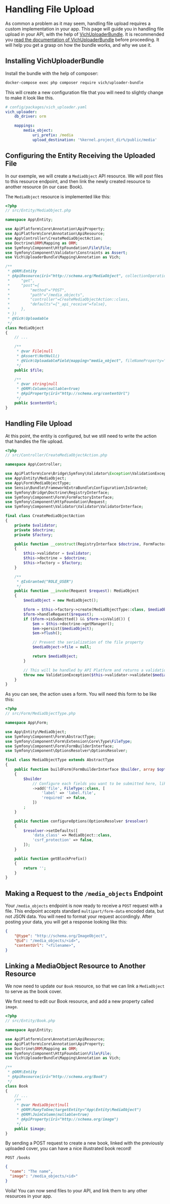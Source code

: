 # Handling File Upload

As common a problem as it may seem, handling file upload requires a custom
implementation in your app. This page will guide you in handling file upload in
your API, with the help of
[VichUploaderBundle](https://github.com/dustin10/VichUploaderBundle). It is
recommended you [read the documentation of
VichUploaderBundle](https://github.com/dustin10/VichUploaderBundle/blob/master/Resources/doc/index.md)
before proceeding. It will help you get a grasp on how the bundle works, and why we use it.

## Installing VichUploaderBundle

Install the bundle with the help of composer:

```bash
docker-compose exec php composer require vich/uploader-bundle
```

This will create a new configuration file that you will need to slightly change
to make it look like this.

```yaml
# config/packages/vich_uploader.yaml
vich_uploader:
    db_driver: orm

    mappings:
        media_object:
            uri_prefix: /media
            upload_destination: '%kernel.project_dir%/public/media'
```

## Configuring the Entity Receiving the Uploaded File

In our exemple, we will create a `MediaObject` API resource. We will post files
to this resource endpoint, and then link the newly created resource to another
resource (in our case: Book).

The `MediaObject` resource is implemented like this:

```php
<?php
// src/Entity/MediaObject.php

namespace App\Entity;

use ApiPlatform\Core\Annotation\ApiProperty;
use ApiPlatform\Core\Annotation\ApiResource;
use App\Controller\CreateMediaObjectAction;
use Doctrine\ORM\Mapping as ORM;
use Symfony\Component\HttpFoundation\File\File;
use Symfony\Component\Validator\Constraints as Assert;
use Vich\UploaderBundle\Mapping\Annotation as Vich;

/**
 * @ORM\Entity
 * @ApiResource(iri="http://schema.org/MediaObject", collectionOperations={
 *     "get",
 *     "post"={
 *         "method"="POST",
 *         "path"="/media_objects",
 *         "controller"=CreateMediaObjectAction::class,
 *         "defaults"={"_api_receive"=false},
 *     },
 * })
 * @Vich\Uploadable
 */
class MediaObject
{
    // ...

    /**
     * @var File|null
     * @Assert\NotNull()
     * @Vich\UploadableField(mapping="media_object", fileNameProperty="contentUrl")
     */
    public $file;

    /**
     * @var string|null
     * @ORM\Column(nullable=true)
     * @ApiProperty(iri="http://schema.org/contentUrl")
     */
    public $contentUrl;
}
```

## Handling File Upload

At this point, the entity is configured, but we still need to write the action
that handles the file upload.

```php
<?php
// src/Controller/CreateMediaObjectAction.php

namespace App\Controller;

use ApiPlatform\Core\Bridge\Symfony\Validator\Exception\ValidationException;
use App\Entity\MediaObject;
use App\Form\MediaObjectType;
use Sensio\Bundle\FrameworkExtraBundle\Configuration\IsGranted;
use Symfony\Bridge\Doctrine\RegistryInterface;
use Symfony\Component\Form\FormFactoryInterface;
use Symfony\Component\HttpFoundation\Request;
use Symfony\Component\Validator\Validator\ValidatorInterface;

final class CreateMediaObjectAction
{
    private $validator;
    private $doctrine;
    private $factory;

    public function __construct(RegistryInterface $doctrine, FormFactoryInterface $factory, ValidatorInterface $validator)
    {
        $this->validator = $validator;
        $this->doctrine = $doctrine;
        $this->factory = $factory;
    }

    /**
     * @IsGranted("ROLE_USER")
     */
    public function __invoke(Request $request): MediaObject
    {
        $mediaObject = new MediaObject();

        $form = $this->factory->create(MediaObjectType::class, $mediaObject);
        $form->handleRequest($request);
        if ($form->isSubmitted() && $form->isValid()) {
            $em = $this->doctrine->getManager();
            $em->persist($mediaObject);
            $em->flush();

            // Prevent the serialization of the file property
            $mediaObject->file = null;

            return $mediaObject;
        }

        // This will be handled by API Platform and returns a validation error.
        throw new ValidationException($this->validator->validate($mediaObject));
    }
}
```

As you can see, the action uses a form. You will need this form to be like this:

```php
<?php
// src/Form/MediaObjectType.php

namespace App\Form;

use App\Entity\MediaObject;
use Symfony\Component\Form\AbstractType;
use Symfony\Component\Form\Extension\Core\Type\FileType;
use Symfony\Component\Form\FormBuilderInterface;
use Symfony\Component\OptionsResolver\OptionsResolver;

final class MediaObjectType extends AbstractType
{
    public function buildForm(FormBuilderInterface $builder, array $options)
    {
        $builder
            // Configure each fields you want to be submitted here, like a classic form.
            ->add('file', FileType::class, [
                'label' => 'label.file',
                'required' => false,
            ])
        ;
    }

    public function configureOptions(OptionsResolver $resolver)
    {
        $resolver->setDefaults([
            'data_class' => MediaObject::class,
            'csrf_protection' => false,
        ]);
    }

    public function getBlockPrefix()
    {
        return '';
    }
}
```

## Making a Request to the `/media_objects` Endpoint

Your `/media_objects` endpoint is now ready to receive a `POST` request with a
file. This endpoint accepts standard `multipart/form-data` encoded data, but
not JSON data. You will need to format your request accordingly. After posting
your data, you will get a response looking like this:

```json
{
    "@type": "http://schema.org/ImageObject",
    "@id": "/media_objects/<id>",
    "contentUrl": "<filename>",
}
```

## Linking a MediaObject Resource to Another Resource

We now need to update our `Book` resource, so that we can link a `MediaObject`
to serve as the book cover.

We first need to edit our Book resource, and add a new property called `image`.

```php
<?php
// src/Entity/Book.php

namespace App\Entity;

use ApiPlatform\Core\Annotation\ApiResource;
use ApiPlatform\Core\Annotation\ApiProperty;
use Doctrine\ORM\Mapping as ORM;
use Symfony\Component\HttpFoundation\File\File;
use Vich\UploaderBundle\Mapping\Annotation as Vich;

/**
 * @ORM\Entity
 * @ApiResource(iri="http://schema.org/Book")
 */
class Book
{
    // ...
    /**
     * @var MediaObject|null
     * @ORM\ManyToOne(targetEntity="App\Entity\MediaObject")
     * @ORM\JoinColumn(nullable=true)
     * @ApiProperty(iri="http://schema.org/image")
     */
    public $image;
}
```

By sending a POST request to create a new book, linked with the previously
uploaded cover, you can have a nice illustrated book record!

`POST /books`

```json
{
  "name": "The name",
  "image": "/media_objects/<id>"
}
```

Voila! You can now send files to your API, and link them to any other resources
in your app.
